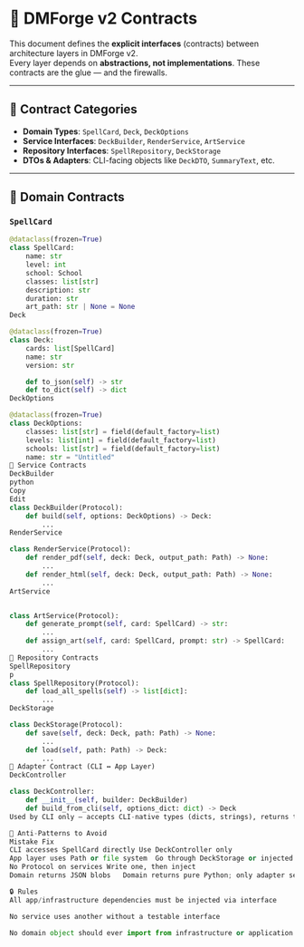 # 📜 DMForge v2 Contracts

This document defines the **explicit interfaces** (contracts) between architecture layers in DMForge v2.  
Every layer depends on **abstractions, not implementations**. These contracts are the glue — and the firewalls.

---

## 🧩 Contract Categories

- **Domain Types**: `SpellCard`, `Deck`, `DeckOptions`
- **Service Interfaces**: `DeckBuilder`, `RenderService`, `ArtService`
- **Repository Interfaces**: `SpellRepository`, `DeckStorage`
- **DTOs & Adapters**: CLI-facing objects like `DeckDTO`, `SummaryText`, etc.

---

## 🧱 Domain Contracts

### `SpellCard`
```python
@dataclass(frozen=True)
class SpellCard:
    name: str
    level: int
    school: School
    classes: list[str]
    description: str
    duration: str
    art_path: str | None = None
Deck

@dataclass(frozen=True)
class Deck:
    cards: list[SpellCard]
    name: str
    version: str

    def to_json(self) -> str
    def to_dict(self) -> dict
DeckOptions

@dataclass(frozen=True)
class DeckOptions:
    classes: list[str] = field(default_factory=list)
    levels: list[int] = field(default_factory=list)
    schools: list[str] = field(default_factory=list)
    name: str = "Untitled"
🧰 Service Contracts
DeckBuilder
python
Copy
Edit
class DeckBuilder(Protocol):
    def build(self, options: DeckOptions) -> Deck:
        ...
RenderService

class RenderService(Protocol):
    def render_pdf(self, deck: Deck, output_path: Path) -> None:
        ...
    def render_html(self, deck: Deck, output_path: Path) -> None:
        ...
ArtService


class ArtService(Protocol):
    def generate_prompt(self, card: SpellCard) -> str:
        ...
    def assign_art(self, card: SpellCard, prompt: str) -> SpellCard:
        ...
💾 Repository Contracts
SpellRepository
p
class SpellRepository(Protocol):
    def load_all_spells(self) -> list[dict]:
        ...
DeckStorage

class DeckStorage(Protocol):
    def save(self, deck: Deck, path: Path) -> None:
        ...
    def load(self, path: Path) -> Deck:
        ...
🎯 Adapter Contract (CLI ↔ App Layer)
DeckController

class DeckController:
    def __init__(self, builder: DeckBuilder)
    def build_from_cli(self, options_dict: dict) -> Deck
Used by CLI only — accepts CLI-native types (dicts, strings), returns typed results.

🚫 Anti-Patterns to Avoid
Mistake	Fix
CLI accesses SpellCard directly	Use DeckController only
App layer uses Path or file system	Go through DeckStorage or injected path
No Protocol on services	Write one, then inject
Domain returns JSON blobs	Domain returns pure Python; only adapter serializes

🔒 Rules
All app/infrastructure dependencies must be injected via interface

No service uses another without a testable interface

No domain object should ever import from infrastructure or application